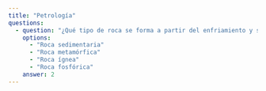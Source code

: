 ```yaml
---
title: "Petrología"
questions:
  - question: "¿Qué tipo de roca se forma a partir del enfriamiento y solidificación del magma o lava?"
    options:
      - "Roca sedimentaria"
      - "Roca metamórfica"
      - "Roca ígnea"
      - "Roca fosfórica"
    answer: 2
---
```

